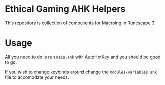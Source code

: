 # Ethical Gaming AHK Helpers

This repository is collection of components for Macroing in Runescape 3

# Usage

All you need to do is run `main.ahk` with AutoHotKey and you should be good to go.

If you wish to change keybinds around change the `modules/variables.ahk` file to accomodate your needs.